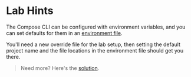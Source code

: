 # Lab Hints

The Compose CLI can be configured with environment variables, and you can set defaults for them in an [environment file](https://docs.docker.com/compose/env-file/).

You'll need a new override file for the lab setup, then setting the default project name and the file locations in the environment file should get you there.

> Need more? Here's the [solution](solution.md).